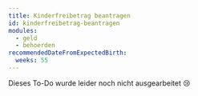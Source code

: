 ```yaml
---
title: Kinderfreibetrag beantragen
id: kinderfreibetrag-beantragen
modules:
  - geld
  - behoerden
recommendedDateFromExpectedBirth:
  weeks: 55
---
```


Dieses To-Do wurde leider noch nicht ausgearbeitet 😢

